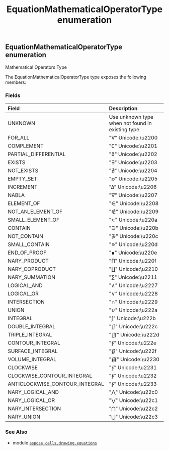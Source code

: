 ﻿---
title: EquationMathematicalOperatorType enumeration
second_title: Aspose.Cells for Python via .NET API References
description: 
type: docs
weight: 270
url: /aspose.cells.drawing.equations/equationmathematicaloperatortype/
is_root: false
---

## EquationMathematicalOperatorType enumeration

Mathematical Operators Type



The EquationMathematicalOperatorType type exposes the following members:

### Fields
| Field | Description |
| :- | :- |
| UNKNOWN | Use unknown type when not found in existing type. |
| FOR_ALL | "∀" Unicode:\u2200 |
| COMPLEMENT | "∁" Unicode:\u2201 |
| PARTIAL_DIFFERENTIAL | "∂" Unicode:\u2202 |
| EXISTS | "∃" Unicode:\u2203 |
| NOT_EXISTS | "∄" Unicode:\u2204 |
| EMPTY_SET | "∅" Unicode:\u2205 |
| INCREMENT | "∆" Unicode:\u2206 |
| NABLA | "∇" Unicode:\u2207 |
| ELEMENT_OF | "∈" Unicode:\u2208 |
| NOT_AN_ELEMENT_OF | "∉" Unicode:\u2209 |
| SMALL_ELEMENT_OF | "∊" Unicode:\u220a |
| CONTAIN | "∋" Unicode:\u220b |
| NOT_CONTAIN | "∌" Unicode:\u220c |
| SMALL_CONTAIN | "∍" Unicode:\u220d |
| END_OF_PROOF | "∎" Unicode:\u220e |
| NARY_PRODUCT | "∏" Unicode:\u220f |
| NARY_COPRODUCT | "∐" Unicode:\u2210 |
| NARY_SUMMATION | "∑" Unicode:\u2211 |
| LOGICAL_AND | "∧" Unicode:\u2227 |
| LOGICAL_OR | "∨" Unicode:\u2228 |
| INTERSECTION | "∩" Unicode:\u2229 |
| UNION | "∪" Unicode:\u222a |
| INTEGRAL | "∫" Unicode:\u222b |
| DOUBLE_INTEGRAL | "∬" Unicode:\u222c |
| TRIPLE_INTEGRAL | "∭" Unicode:\u222d |
| CONTOUR_INTEGRAL | "∮" Unicode:\u222e |
| SURFACE_INTEGRAL | "∯" Unicode:\u222f |
| VOLUME_INTEGRAL | "∰" Unicode:\u2230 |
| CLOCKWISE | "∱" Unicode:\u2231 |
| CLOCKWISE_CONTOUR_INTEGRAL | "∲" Unicode:\u2232 |
| ANTICLOCKWISE_CONTOUR_INTEGRAL | "∳" Unicode:\u2233 |
| NARY_LOGICAL_AND | "⋀" Unicode:\u22c0 |
| NARY_LOGICAL_OR | "⋁" Unicode:\u22c1 |
| NARY_INTERSECTION | "⋂" Unicode:\u22c2 |
| NARY_UNION | "⋃" Unicode:\u22c3 |



### See Also
* module [`aspose.cells.drawing.equations`](..)
